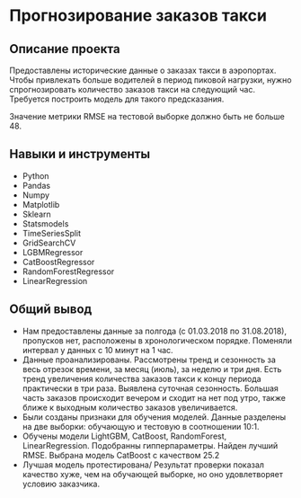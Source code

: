 # Прогнозирование заказов такси

## Описание проекта

Предоставлены исторические данные о заказах такси в аэропортах. Чтобы привлекать больше водителей в период пиковой нагрузки, нужно спрогнозировать количество заказов такси на следующий час. Требуется построить модель для такого предсказания.

Значение метрики RMSE на тестовой выборке должно быть не больше 48.

## Навыки и инструменты

- Python
- Pandas
- Numpy
- Matplotlib
- Sklearn
- Statsmodels
- TimeSeriesSplit
- GridSearchCV
- LGBMRegressor
- CatBoostRegressor
- RandomForestRegressor
- LinearRegression

## Общий вывод

- Нам предоставлены данные за полгода (с 01.03.2018 по 31.08.2018), пропусков нет, расположены в хронологическом порядке. Поменяли интервал у данных с 10 минут на 1 час.
- Данные проанализированы. Рассмотрены тренд и сезонность за весь отрезок времени, за месяц (июль), за неделю и три дня. Есть тренд увеличения количества заказов такси к концу периода практически в три раза. Выявлена суточная сезонность. Большая часть заказов происходит вечером и сходит на нет под утро, также ближе к выходным количество заказов увеличивается.
- Были созданы признаки для обучения моделей. Данные разделены на две выборки: обучающую и тестовую в соотношении 10:1.
- Обучены модели LightGBM, CatBoost, RandomForest, LinearRegression. Подобранны гипперпараметры. Найден лучший RMSE. Выбрана модель CatBoost с качеством 25.2
- Лучшая модель протестирована/ Результат проверки показал качество хуже, чем на обучающей выборке, но оно удовлетворяет условию заказчика.

